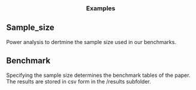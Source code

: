 <h3 align="center">Examples</h3>

## Sample_size 
Power analysis to dertmine the sample size used in our benchmarks.

## Benchmark

Specifying the sample size determines the benchmark tables of the paper. The results are stored in csv form in the /results subfolder.